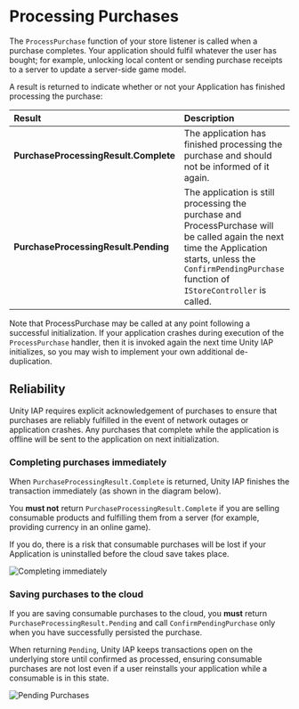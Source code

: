 # Processing Purchases

The `ProcessPurchase` function of your store listener is called when a purchase completes. Your application should fulfil whatever the user has bought; for example, unlocking local content or sending purchase receipts to a server to update a server-side game model.

A result is returned to indicate whether or not your Application has finished processing the purchase:

|Result|Description|
|:---|:---|
|__PurchaseProcessingResult.Complete__|The application has finished processing the purchase and should not be informed of it again.|
|__PurchaseProcessingResult.Pending__|The application is still processing the purchase and ProcessPurchase will be called again the next time the Application starts, unless the `ConfirmPendingPurchase` function of `IStoreController` is called.|

Note that ProcessPurchase may be called at any point following a successful initialization. If your application crashes during execution of the ``ProcessPurchase`` handler, then it is invoked again the next time Unity IAP initializes, so you may wish to implement your own additional de-duplication.

## Reliability

Unity IAP requires explicit acknowledgement of purchases to ensure that purchases are reliably fulfilled in the event of network outages or application crashes. Any purchases that complete while the application is offline will be sent to the application on next initialization.

### Completing purchases immediately

When `PurchaseProcessingResult.Complete` is returned, Unity IAP finishes the transaction immediately (as shown in the diagram below).

You **must not** return `PurchaseProcessingResult.Complete` if you are selling consumable products and fulfilling them from a server (for example, providing currency in an online game).

If you do, there is a risk that consumable purchases will be lost if your Application is uninstalled before the cloud save takes place.

![Completing immediately](images/PurchaseProcessingResult.Complete.png)

### Saving purchases to the cloud

If you are saving consumable purchases to the cloud, you **must** return `PurchaseProcessingResult.Pending` and call `ConfirmPendingPurchase` only when you have successfully persisted the purchase.

When returning `Pending`, Unity IAP keeps transactions open on the underlying store until confirmed as processed, ensuring consumable purchases are not lost even if a user reinstalls your application while a consumable is in this state.

![Pending Purchases](images/PurchaseProcessingResult.Pending.png)


